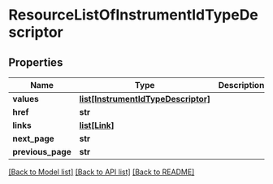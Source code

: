 # ResourceListOfInstrumentIdTypeDescriptor


## Properties
Name | Type | Description | Notes
------------ | ------------- | ------------- | -------------
**values** | [**list[InstrumentIdTypeDescriptor]**](InstrumentIdTypeDescriptor.md) |  | 
**href** | **str** |  | [optional] 
**links** | [**list[Link]**](Link.md) |  | [optional] 
**next_page** | **str** |  | [optional] 
**previous_page** | **str** |  | [optional] 

[[Back to Model list]](../README.md#documentation-for-models) [[Back to API list]](../README.md#documentation-for-api-endpoints) [[Back to README]](../README.md)


